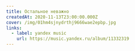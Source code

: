 ```yaml
---
title: Остальное неважно
createdAt: 2020-11-13T23:00:00.000Z
cover: /img/01hm4sjnydrthj9666wae2epbp.jpg
links:
  - label: yandex music
    url: https://music.yandex.ru/album/11332319
---
```

